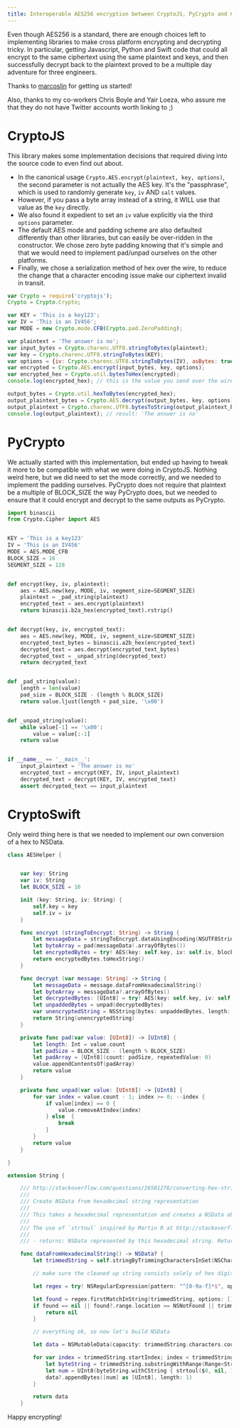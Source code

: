 ```yaml
---
title: Interoperable AES256 encryption between CryptoJS, PyCrypto and CryptoSwift
---
```


Even though AES256 is a standard, there are enough choices left to implementing libraries to make
cross platform encrypting and decrypting tricky. In particular, getting Javascript, Python and
Swift code that could all encrypt to the same ciphertext using the same plaintext and keys, and
then successfully decrypt back to the plaintext proved to be a multiple day adventure for three
engineers.

Thanks to [marcoslin](https://gist.github.com/marcoslin/8026990) for getting us started!

Also, thanks to my co-workers Chris Boyle and Yair Loeza, who assure me that they do not have
Twitter accounts worth linking to ;)

# CryptoJS

This library makes some implementation decisions that required diving into the source code to
even find out about.

- In the canonical usage `Crypto.AES.encrypt(plaintext, key, options)`, the second parameter is not actually
the AES key. It's the "passphrase", which is used to randomly generate `key`, `iv` AND `salt` values.
- However, if you pass a byte array instead of a string, it WILL use that value as the `key` directly.
- We also found it expedient to set an `iv` value explicitly via the third `options` parameter.
- The default AES mode and padding scheme are also defaulted differently than other libraries, but
can easily be over-ridden in the constructor. We chose zero byte padding knowing that it's simple and
that we would need to implement pad/unpad ourselves on the other platforms.
- Finally, we chose a serialization method of hex over the wire, to reduce the change that a character
encoding issue make our ciphertext invalid in transit.


```javascript
var Crypto = require('cryptojs');
Crypto = Crypto.Crypto;

var KEY = 'This is a key123';
var IV = 'This is an IV456';
var MODE = new Crypto.mode.CFB(Crypto.pad.ZeroPadding);

var plaintext = 'The answer is no';
var input_bytes = Crypto.charenc.UTF8.stringToBytes(plaintext);
var key = Crypto.charenc.UTF8.stringToBytes(KEY);
var options = {iv: Crypto.charenc.UTF8.stringToBytes(IV), asBytes: true, mode: MODE};
var encrypted = Crypto.AES.encrypt(input_bytes, key, options);
var encrypted_hex = Crypto.util.bytesToHex(encrypted);
console.log(encrypted_hex); // this is the value you send over the wire

output_bytes = Crypto.util.hexToBytes(encrypted_hex);
output_plaintext_bytes = Crypto.AES.decrypt(output_bytes, key, options);
output_plaintext = Crypto.charenc.UTF8.bytesToString(output_plaintext_bytes);
console.log(output_plaintext); // result: 'The answer is no'
```


# PyCrypto

We actually started with this implementation, but ended up having to tweak it more to be compatible
with what we were doing in CryptoJS. Nothing weird here, but we did need to set the mode correctly,
and we needed to implement the padding ourselves. PyCrypto does not require that plaintext be a
multiple of BLOCK_SIZE the way PyCrypto does, but we needed to ensure that it could encrypt and
decrypt to the same outputs as PyCrypto.


```python
import binascii
from Crypto.Cipher import AES


KEY = 'This is a key123'
IV = 'This is an IV456'
MODE = AES.MODE_CFB
BLOCK_SIZE = 16
SEGMENT_SIZE = 128


def encrypt(key, iv, plaintext):
    aes = AES.new(key, MODE, iv, segment_size=SEGMENT_SIZE)
    plaintext = _pad_string(plaintext)
    encrypted_text = aes.encrypt(plaintext)
    return binascii.b2a_hex(encrypted_text).rstrip()


def decrypt(key, iv, encrypted_text):
    aes = AES.new(key, MODE, iv, segment_size=SEGMENT_SIZE)
    encrypted_text_bytes = binascii.a2b_hex(encrypted_text)
    decrypted_text = aes.decrypt(encrypted_text_bytes)
    decrypted_text = _unpad_string(decrypted_text)
    return decrypted_text


def _pad_string(value):
    length = len(value)
    pad_size = BLOCK_SIZE - (length % BLOCK_SIZE)
    return value.ljust(length + pad_size, '\x00')


def _unpad_string(value):
    while value[-1] == '\x00':
        value = value[:-1]
    return value


if __name__ == '__main__':
    input_plaintext = 'The answer is no'
    encrypted_text = encrypt(KEY, IV, input_plaintext)
    decrypted_text = decrypt(KEY, IV, encrypted_text)
    assert decrypted_text == input_plaintext
```


# CryptoSwift

Only weird thing here is that we needed to implement our own conversion of a hex to NSData.


```swift
class AESHelper {


    var key: String
    var iv: String
    let BLOCK_SIZE = 16

    init (key: String, iv: String) {
        self.key = key
        self.iv = iv
    }

    func encrypt (stringToEncrypt: String) -> String {
        let messageData = stringToEncrypt.dataUsingEncoding(NSUTF8StringEncoding)
        let byteArray = pad(messageData!.arrayOfBytes())
        let encryptedBytes = try! AES(key: self.key, iv: self.iv, blockMode: .CFB).encrypt(byteArray, padding: .None)
        return encryptedBytes.toHexString()
    }

    func decrypt (var message: String) -> String {
        let messageData = message.dataFromHexadecimalString()
        let byteArray = messageData?.arrayOfBytes()
        let decryptedBytes: [UInt8] = try! AES(key: self.key, iv: self.iv, blockMode: .CFB).decrypt(byteArray!, padding: .None)
        let unpaddedBytes = unpad(decryptedBytes)
        var unencryptedString = NSString(bytes: unpaddedBytes, length: unpaddedBytes.count, encoding: NSUTF8StringEncoding)
        return String(unencryptedString)
    }

    private func pad(var value: [UInt8]) -> [UInt8] {
        let length: Int = value.count
        let padSize = BLOCK_SIZE - (length % BLOCK_SIZE)
        let padArray = [UInt8](count: padSize, repeatedValue: 0)
        value.appendContentsOf(padArray)
        return value
    }

    private func unpad(var value: [UInt8]) -> [UInt8] {
        for var index = value.count - 1; index >= 0; --index {
            if value[index] == 0 {
                value.removeAtIndex(index)
            } else  {
                break
            }
        }
        return value
    }

}

extension String {

    /// http://stackoverflow.com/questions/26501276/converting-hex-string-to-nsdata-in-swift
    ///
    /// Create NSData from hexadecimal string representation
    ///
    /// This takes a hexadecimal representation and creates a NSData object. Note, if the string has any spaces, those are removed. Also if the string started with a '<' or ended with a '>', those are removed, too. This does no validation of the string to ensure it's a valid hexadecimal string
    ///
    /// The use of `strtoul` inspired by Martin R at http://stackoverflow.com/a/26284562/1271826
    ///
    /// - returns: NSData represented by this hexadecimal string. Returns nil if string contains characters outside the 0-9 and a-f range.

    func dataFromHexadecimalString() -> NSData? {
        let trimmedString = self.stringByTrimmingCharactersInSet(NSCharacterSet(charactersInString: "<> ")).stringByReplacingOccurrencesOfString(" ", withString: "")

        // make sure the cleaned up string consists solely of hex digits, and that we have even number of them

        let regex = try! NSRegularExpression(pattern: "^[0-9a-f]*$", options: .CaseInsensitive)

        let found = regex.firstMatchInString(trimmedString, options: [], range: NSMakeRange(0, trimmedString.characters.count))
        if found == nil || found?.range.location == NSNotFound || trimmedString.characters.count % 2 != 0 {
            return nil
        }

        // everything ok, so now let's build NSData

        let data = NSMutableData(capacity: trimmedString.characters.count / 2)

        for var index = trimmedString.startIndex; index < trimmedString.endIndex; index = index.successor().successor() {
            let byteString = trimmedString.substringWithRange(Range<String.Index>(start: index, end: index.successor().successor()))
            let num = UInt8(byteString.withCString { strtoul($0, nil, 16) })
            data?.appendBytes([num] as [UInt8], length: 1)
        }

        return data
    }
```


Happy encrypting!
